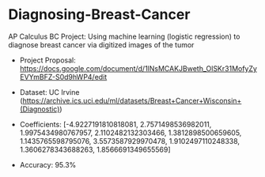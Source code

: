 # Diagnosing-Breast-Cancer
AP Calculus BC Project: Using machine learning (logistic regression) to diagnose breast cancer via digitized images of the tumor

- Project Proposal: https://docs.google.com/document/d/1lNsMCAKJBweth_OlSKr31MofyZyEVYmBFZ-S0d9hWP4/edit
- Dataset: UC Irvine (https://archive.ics.uci.edu/ml/datasets/Breast+Cancer+Wisconsin+(Diagnostic))

- Coefficients: [-4.9227191810818081, 2.7571498536982011, 1.9975434980767957, 2.1102482132303466, 1.3812898500659605, 1.1435765598795076, 3.5573587929970478, 1.9102497110248338, 1.3606278343688263, 1.8566691349655569]
- Accuracy: 95.3%

